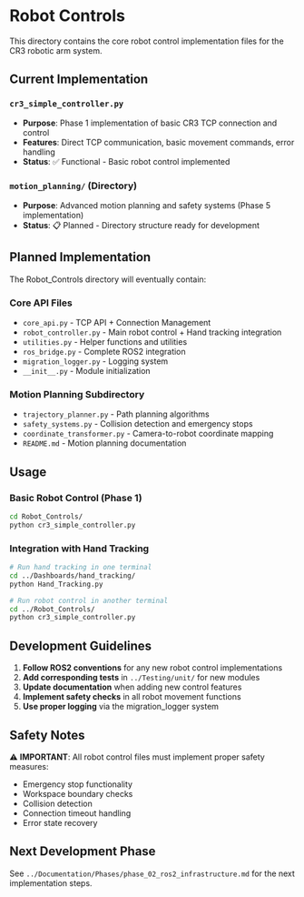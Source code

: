 # Robot Controls

This directory contains the core robot control implementation files for the CR3 robotic arm system.

## Current Implementation

### `cr3_simple_controller.py`
- **Purpose**: Phase 1 implementation of basic CR3 TCP connection and control
- **Features**: Direct TCP communication, basic movement commands, error handling
- **Status**: ✅ Functional - Basic robot control implemented

### `motion_planning/` (Directory)
- **Purpose**: Advanced motion planning and safety systems (Phase 5 implementation)
- **Status**: 📋 Planned - Directory structure ready for development

## Planned Implementation

The Robot_Controls directory will eventually contain:

### Core API Files
- `core_api.py` - TCP API + Connection Management
- `robot_controller.py` - Main robot control + Hand tracking integration  
- `utilities.py` - Helper functions and utilities
- `ros_bridge.py` - Complete ROS2 integration
- `migration_logger.py` - Logging system
- `__init__.py` - Module initialization

### Motion Planning Subdirectory
- `trajectory_planner.py` - Path planning algorithms
- `safety_systems.py` - Collision detection and emergency stops
- `coordinate_transformer.py` - Camera-to-robot coordinate mapping
- `README.md` - Motion planning documentation

## Usage

### Basic Robot Control (Phase 1)
```bash
cd Robot_Controls/
python cr3_simple_controller.py
```

### Integration with Hand Tracking
```bash
# Run hand tracking in one terminal
cd ../Dashboards/hand_tracking/
python Hand_Tracking.py

# Run robot control in another terminal  
cd ../Robot_Controls/
python cr3_simple_controller.py
```

## Development Guidelines

1. **Follow ROS2 conventions** for any new robot control implementations
2. **Add corresponding tests** in `../Testing/unit/` for new modules
3. **Update documentation** when adding new control features
4. **Implement safety checks** in all robot movement functions
5. **Use proper logging** via the migration_logger system

## Safety Notes

⚠️ **IMPORTANT**: All robot control files must implement proper safety measures:
- Emergency stop functionality
- Workspace boundary checks  
- Collision detection
- Connection timeout handling
- Error state recovery

## Next Development Phase

See `../Documentation/Phases/phase_02_ros2_infrastructure.md` for the next implementation steps.
